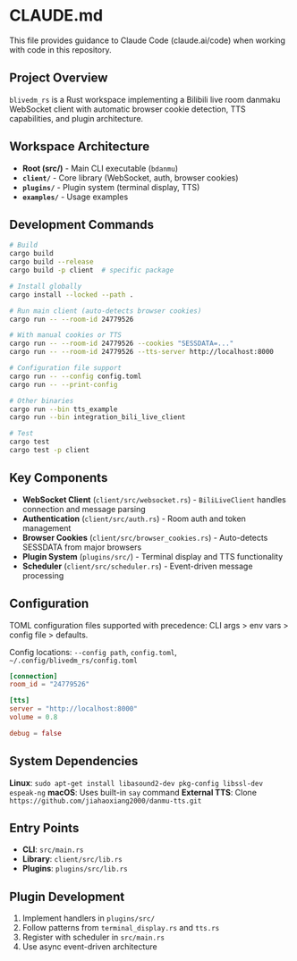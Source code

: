 # CLAUDE.md

This file provides guidance to Claude Code (claude.ai/code) when working with code in this repository.

## Project Overview

`blivedm_rs` is a Rust workspace implementing a Bilibili live room danmaku WebSocket client with automatic browser cookie detection, TTS capabilities, and plugin architecture.

## Workspace Architecture

- **Root (src/)** - Main CLI executable (`bdanmu`)
- **`client/`** - Core library (WebSocket, auth, browser cookies)
- **`plugins/`** - Plugin system (terminal display, TTS)
- **`examples/`** - Usage examples

## Development Commands

```bash
# Build
cargo build
cargo build --release
cargo build -p client  # specific package

# Install globally
cargo install --locked --path .

# Run main client (auto-detects browser cookies)
cargo run -- --room-id 24779526

# With manual cookies or TTS
cargo run -- --room-id 24779526 --cookies "SESSDATA=..."
cargo run -- --room-id 24779526 --tts-server http://localhost:8000

# Configuration file support
cargo run -- --config config.toml
cargo run -- --print-config

# Other binaries
cargo run --bin tts_example
cargo run --bin integration_bili_live_client

# Test
cargo test
cargo test -p client
```

## Key Components

- **WebSocket Client** (`client/src/websocket.rs`) - `BiliLiveClient` handles connection and message parsing
- **Authentication** (`client/src/auth.rs`) - Room auth and token management
- **Browser Cookies** (`client/src/browser_cookies.rs`) - Auto-detects SESSDATA from major browsers
- **Plugin System** (`plugins/src/`) - Terminal display and TTS functionality
- **Scheduler** (`client/src/scheduler.rs`) - Event-driven message processing

## Configuration

TOML configuration files supported with precedence: CLI args > env vars > config file > defaults.

Config locations: `--config path`, `config.toml`, `~/.config/blivedm_rs/config.toml`

```toml
[connection]
room_id = "24779526"

[tts]
server = "http://localhost:8000"
volume = 0.8

debug = false
```

## System Dependencies

**Linux**: `sudo apt-get install libasound2-dev pkg-config libssl-dev espeak-ng`
**macOS**: Uses built-in `say` command
**External TTS**: Clone `https://github.com/jiahaoxiang2000/danmu-tts.git`

## Entry Points

- **CLI**: `src/main.rs`
- **Library**: `client/src/lib.rs`
- **Plugins**: `plugins/src/lib.rs`

## Plugin Development

1. Implement handlers in `plugins/src/`
2. Follow patterns from `terminal_display.rs` and `tts.rs`
3. Register with scheduler in `src/main.rs`
4. Use async event-driven architecture